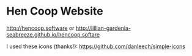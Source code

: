 # Hen Coop Website

http://hencoop.software or http://lillian-gardenia-seabreeze.github.io/hencoop.softare

I used these icons (thanks!): https://github.com/danleech/simple-icons
